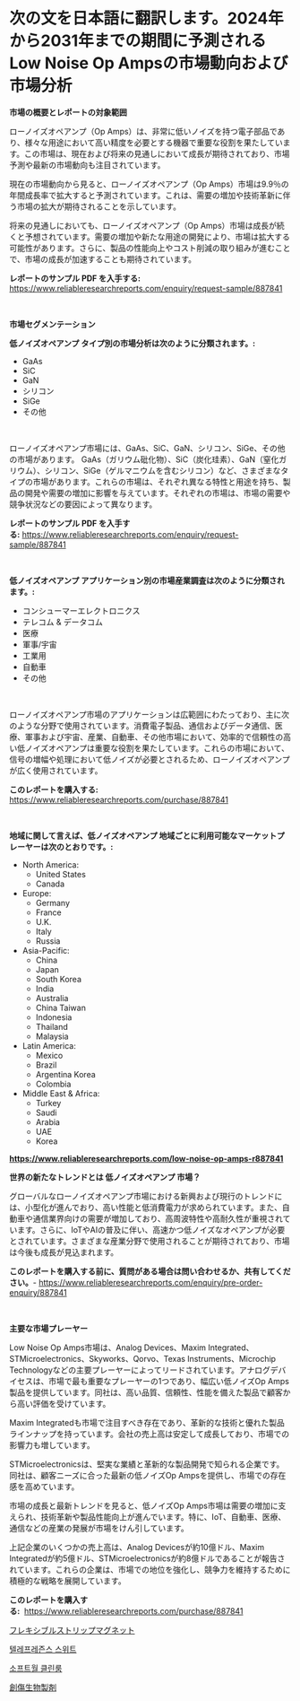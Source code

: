 <p><h1>次の文を日本語に翻訳します。2024年から2031年までの期間に予測されるLow Noise Op Ampsの市場動向および市場分析</h1></p><p><strong>市場の概要とレポートの対象範囲</strong></p>
<p><p>ローノイズオペアンプ（Op Amps）は、非常に低いノイズを持つ電子部品であり、様々な用途において高い精度を必要とする機器で重要な役割を果たしています。この市場は、現在および将来の見通しにおいて成長が期待されており、市場予測や最新の市場動向も注目されています。</p><p>現在の市場動向から見ると、ローノイズオペアンプ（Op Amps）市場は9.9％の年間成長率で拡大すると予測されています。これは、需要の増加や技術革新に伴う市場の拡大が期待されることを示しています。</p><p>将来の見通しにおいても、ローノイズオペアンプ（Op Amps）市場は成長が続くと予想されています。需要の増加や新たな用途の開発により、市場は拡大する可能性があります。さらに、製品の性能向上やコスト削減の取り組みが進むことで、市場の成長が加速することも期待されています。</p></p>
<p><strong>レポートのサンプル PDF を入手する:</strong> <a href="https://www.reliableresearchreports.com/enquiry/request-sample/887841">https://www.reliableresearchreports.com/enquiry/request-sample/887841</a></p>
<p>&nbsp;</p>
<p><strong>市場セグメンテーション</strong></p>
<p><strong>低ノイズオペアンプ タイプ別の市場分析は次のように分類されます。:</strong></p>
<p><ul><li>GaAs</li><li>SiC</li><li>GaN</li><li>シリコン</li><li>SiGe</li><li>その他</li></ul></p>
<p>&nbsp;</p>
<p><p>ローノイズオペアンプ市場には、GaAs、SiC、GaN、シリコン、SiGe、その他の市場があります。 GaAs（ガリウム砒化物）、SiC（炭化珪素）、GaN（窒化ガリウム）、シリコン、SiGe（ゲルマニウムを含むシリコン）など、さまざまなタイプの市場があります。これらの市場は、それぞれ異なる特性と用途を持ち、製品の開発や需要の増加に影響を与えています。それぞれの市場は、市場の需要や競争状況などの要因によって異なります。</p></p>
<p><strong>レポートのサンプル PDF を入手する:</strong>&nbsp;<a href="https://www.reliableresearchreports.com/enquiry/request-sample/887841">https://www.reliableresearchreports.com/enquiry/request-sample/887841</a></p>
<p>&nbsp;</p>
<p><strong> 低ノイズオペアンプ アプリケーション別の市場産業調査は次のように分類されます。:</strong></p>
<p><ul><li>コンシューマーエレクトロニクス</li><li>テレコム & データコム</li><li>医療</li><li>軍事/宇宙</li><li>工業用</li><li>自動車</li><li>その他</li></ul></p>
<p>&nbsp;</p>
<p><p>ローノイズオペアンプ市場のアプリケーションは広範囲にわたっており、主に次のような分野で使用されています。消費電子製品、通信およびデータ通信、医療、軍事および宇宙、産業、自動車、その他市場において、効率的で信頼性の高い低ノイズオペアンプは重要な役割を果たしています。これらの市場において、信号の増幅や処理において低ノイズが必要とされるため、ローノイズオペアンプが広く使用されています。</p></p>
<p><strong>このレポートを購入する:</strong>&nbsp; <a href="https://www.reliableresearchreports.com/purchase/887841">https://www.reliableresearchreports.com/purchase/887841</a></p>
<p>&nbsp;</p>
<p><strong>地域に関して言えば、低ノイズオペアンプ 地域ごとに利用可能なマーケットプレーヤーは次のとおりです。:</strong></p>
<p><ul>
    <li>
        North America:
        <ul>
            <li>United States</li>
            <li>Canada</li>
        </ul>
    </li>
    <li>
        Europe:
        <ul>
            <li>Germany</li>
            <li>France</li>
            <li>U.K.</li>
            <li>Italy</li>
            <li>Russia</li>
        </ul>
    </li>
    <li>
        Asia-Pacific:
        <ul>
            <li>China</li>
            <li>Japan</li>
            <li>South Korea</li>
            <li>India</li>
            <li>Australia</li>
            <li>China Taiwan</li>
            <li>Indonesia</li>
            <li>Thailand</li>
            <li>Malaysia</li>
        </ul>
    </li>
    <li>
        Latin America:
        <ul>
            <li>Mexico</li>
            <li>Brazil</li>
            <li>Argentina Korea</li>
            <li>Colombia</li>
        </ul>
    </li>
    <li>
        Middle East & Africa:
        <ul>
            <li>Turkey</li>
            <li>Saudi</li>
            <li>Arabia</li>
            <li>UAE</li>
            <li>Korea</li>
        </ul>
    </li>
    </ul></p>
<p><strong><a href="https://www.reliableresearchreports.com/low-noise-op-amps-r887841">https://www.reliableresearchreports.com/low-noise-op-amps-r887841</a></strong>&nbsp;</p>
<p><strong>世界の新たなトレンドとは 低ノイズオペアンプ 市場？</strong></p>
<p><p>グローバルなローノイズオペアンプ市場における新興および現行のトレンドには、小型化が進んでおり、高い性能と低消費電力が求められています。また、自動車や通信業界向けの需要が増加しており、高周波特性や高耐久性が重視されています。さらに、IoTやAIの普及に伴い、高速かつ低ノイズなオペアンプが必要とされています。さまざまな産業分野で使用されることが期待されており、市場は今後も成長が見込まれます。</p></p>
<p><strong>このレポートを購入する前に、質問がある場合は問い合わせるか、共有してください。</strong>- <a href="https://www.reliableresearchreports.com/enquiry/pre-order-enquiry/887841">https://www.reliableresearchreports.com/enquiry/pre-order-enquiry/887841</a></p>
<p>&nbsp;</p>
<p><strong>主要な市場プレーヤー</strong></p>
<p><p>Low Noise Op Amps市場は、Analog Devices、Maxim Integrated、STMicroelectronics、Skyworks、Qorvo、Texas Instruments、Microchip Technologyなどの主要プレーヤーによってリードされています。アナログデバイセスは、市場で最も重要なプレーヤーの1つであり、幅広い低ノイズOp Amps製品を提供しています。同社は、高い品質、信頼性、性能を備えた製品で顧客から高い評価を受けています。</p><p>Maxim Integratedも市場で注目すべき存在であり、革新的な技術と優れた製品ラインナップを持っています。会社の売上高は安定して成長しており、市場での影響力も増しています。</p><p>STMicroelectronicsは、堅実な業績と革新的な製品開発で知られる企業です。同社は、顧客ニーズに合った最新の低ノイズOp Ampsを提供し、市場での存在感を高めています。</p><p>市場の成長と最新トレンドを見ると、低ノイズOp Amps市場は需要の増加に支えられ、技術革新や製品性能向上が進んでいます。特に、IoT、自動車、医療、通信などの産業の発展が市場をけん引しています。</p><p>上記企業のいくつかの売上高は、Analog Devicesが約10億ドル、Maxim Integratedが約5億ドル、STMicroelectronicsが約8億ドルであることが報告されています。これらの企業は、市場での地位を強化し、競争力を維持するために積極的な戦略を展開しています。</p></p>
<p><strong>このレポートを購入する:</strong>&nbsp;&nbsp;<a href="https://www.reliableresearchreports.com/purchase/887841">https://www.reliableresearchreports.com/purchase/887841</a></p>
<p><p><a href="https://medium.com/@ja15984/%E3%83%95%E3%83%AC%E3%82%AD%E3%82%B7%E3%83%96%E3%83%AB%E3%82%B9%E3%83%88%E3%83%AA%E3%83%83%E3%83%97%E3%83%9E%E3%82%B0%E3%83%8D%E3%83%83%E3%83%88%E5%B8%82%E5%A0%B4%E3%81%AE%E5%88%86%E6%9E%90-%E3%82%B0%E3%83%AD%E3%83%BC%E3%83%90%E3%83%AB%E6%A5%AD%E7%95%8C%E3%81%AE%E8%A6%8B%E9%80%9A%E3%81%97%E3%81%A8%E4%BA%88%E6%B8%AC-2024%E5%B9%B4%E3%81%8B%E3%82%892031%E5%B9%B4%E3%81%BE%E3%81%A7-37cb38688eba">フレキシブルストリップマグネット</a></p><p><a href="https://medium.com/@verniemorar2023/%ED%85%94%EB%A0%88%ED%94%84%EB%A0%88%EC%A6%8C%EC%8A%A4-%EC%8A%A4%EC%9C%84%ED%8A%B8-%EC%8B%9C%EC%9E%A5-2031%EB%85%84%EA%B9%8C%EC%A7%80%EC%9D%98-%ED%8A%B8%EB%A0%8C%EB%93%9C-%EC%98%88%EC%B8%A1-%EB%B0%8F-%EA%B2%BD%EC%9F%81-%EB%B6%84%EC%84%9D-dd8e98a6d12a">텔레프레즌스 스위트</a></p><p><a href="https://medium.com/@kennyaniel5/%EC%86%8C%ED%94%84%ED%8A%B8%EC%9B%94-%ED%81%B4%EB%A6%B0%EB%A3%B8-%EC%8B%9C%EC%9E%A5-%EA%B2%BD%EC%9F%81-%EB%B6%84%EC%84%9D-%EC%8B%9C%EC%9E%A5-%EB%8F%99%ED%96%A5-%EB%B0%8F-2031%EB%85%84%EA%B9%8C%EC%A7%80%EC%9D%98-%EC%98%88%EC%B8%A1-72a9ceacde07">소프트월 클린룸</a></p><p><a href="https://medium.com/@clairhane2018/%E5%89%B5%E5%82%B7%E3%83%90%E3%82%A4%E3%82%AA%E3%83%AD%E3%82%B8%E3%82%AF%E3%82%B9%E5%B8%82%E5%A0%B4-%E3%82%BF%E3%82%A4%E3%83%97-%E3%82%A2%E3%83%97%E3%83%AA%E3%82%B1%E3%83%BC%E3%82%B7%E3%83%A7%E3%83%B3-%E5%9C%B0%E7%90%86%E3%81%AB%E3%82%88%E3%82%8B%E5%8C%85%E6%8B%AC%E7%9A%84%E8%A9%95%E4%BE%A1-e017e6b005f3">創傷生物製剤</a></p></p>